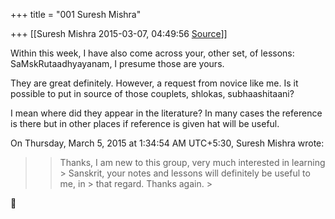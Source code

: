 +++
title = "001 Suresh Mishra"

+++
[[Suresh Mishra	2015-03-07, 04:49:56 [Source](https://groups.google.com/g/samskrita/c/tZJaNR8bedA)]]



Within this week, I have also come across your, other set, of lessons: SaMskRutaadhyayanam, I presume those are yours.

They are great definitely. However, a request from novice like me. Is it possible to put in source of those couplets, shlokas, subhaashitaani?

I mean where did they appear in the literature? In many cases the reference is there but in other places if reference is given hat will be useful.

  
On Thursday, March 5, 2015 at 1:34:54 AM UTC+5:30, Suresh Mishra wrote:

> 
> > Thanks, I am new to this group, very much interested in learning > Sanskrit, your notes and lessons will definitely be useful to me, in > that regard. Thanks again. >
> 



